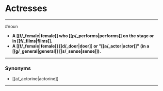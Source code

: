 # Actresses
---
#noun
- **A [[f/_female|female]] who [[p/_performs|performs]] on the stage or in [[f/_films|films]].**
- **A [[f/_female|female]] [[d/_doer|doer]] or "[[a/_actor|actor]]" (in a [[g/_general|general]] [[s/_sense|sense]]).**
---
### Synonyms
- [[a/_actorine|actorine]]
---
